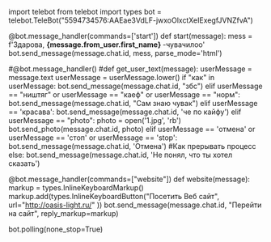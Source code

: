 import telebot
from telebot import types
bot = telebot.TeleBot("5594734576:AAEae3VdLF-jwxoOlxctXeIExegfJVNZfvA")


@bot.message_handler(commands=['start'])
def start(message):
    mess = f'Здарова, <b>{message.from_user.first_name} </b> -чувачилоо'
    bot.send_message(message.chat.id, mess, parse_mode='html')


#@bot.message_handler()
#def get_user_text(message):
    userMessage = message.text
    userMessage = userMessage.lower()
    if "как" in userMessage:
        bot.send_message(message.chat.id, "збс")
    elif userMessage == "ништяг" or userMessage == "каеф" or userMessage == "норм":
        bot.send_message(message.chat.id, "Сам знаю чувак")
    elif userMessage == 'красава':
        bot.send_message(message.chat.id, 'че по кайфу')
    elif userMessage == "photo":
        photo = open('1.jpg', 'rb')
        bot.send_photo(message.chat.id, photo)
    elif userMessage == 'отмена' or userMessage == 'стоп' or userMessage == 'stop':
        bot.send_message(message.chat.id, 'Отмена')
        #Как прерывать процесс
    else:
        bot.send_message(message.chat.id, 'Не понял, что ты хотел сказать')

@bot.message_handler(commands=["website"])
def website(message):
    markup = types.InlineKeyboardMarkup()
    markup.add(types.InlineKeyboardButton("Посетить Веб сайт", url="http://oasis-light.ru/" ))
    bot.send_message(message.chat.id, "Перейти на сайт", reply_markup=markup)


bot.polling(none_stop=True)
